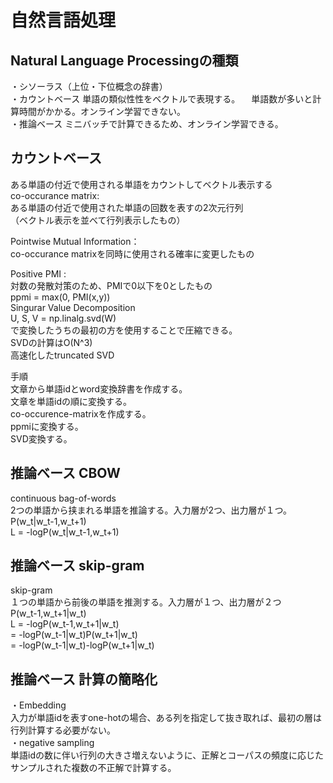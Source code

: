 # 自然言語処理

## Natural Language Processingの種類  
・シソーラス（上位・下位概念の辞書）  
・カウントベース 単語の類似性性をベクトルで表現する。
　単語数が多いと計算時間がかかる。オンライン学習できない。  
・推論ベース ミニバッチで計算できるため、オンライン学習できる。  

## カウントベース
ある単語の付近で使用される単語をカウントしてベクトル表示する  
co-occurance matrix:  
ある単語の付近で使用された単語の回数を表すの2次元行列  
（ベクトル表示を並べて行列表示したもの）    
  
Pointwise Mutual Information：  
co-occurance matrixを同時に使用される確率に変更したもの  
  
Positive PMI :  
対数の発散対策のため、PMIで0以下を0としたもの  
ppmi = max(0, PMI(x,y))   
Singurar Value Decomposition  
U, S, V = np.linalg.svd(W)  
で変換したうちの最初の方を使用することで圧縮できる。  
SVDの計算はO(N^3)  
高速化したtruncated SVD  

手順  
文章から単語idとword変換辞書を作成する。  
文章を単語idの順に変換する。  
co-occurence-matrixを作成する。  
ppmiに変換する。  
SVD変換する。  

 ## 推論ベース CBOW 
continuous bag-of-words  
2つの単語から挟まれる単語を推論する。入力層が2つ、出力層が１つ。  
P(w_t|w_t-1,w_t+1)  
L = -logP(w_t|w_t-1,w_t+1)

 ## 推論ベース skip-gram
skip-gram  
１つの単語から前後の単語を推測する。入力層が１つ、出力層が２つ  
P(w_t-1,w_t+1|w_t)  
L = -logP(w_t-1,w_t+1|w_t)  
  = -logP(w_t-1|w_t)P(w_t+1|w_t)  
  = -logP(w_t-1|w_t)-logP(w_t+1|w_t)

## 推論ベース 計算の簡略化  
・Embedding  
入力が単語idを表すone-hotの場合、ある列を指定して抜き取れば、最初の層は行列計算する必要がない。  
・negative sampling  
単語idの数に伴い行列の大きさ増えないように、正解とコーパスの頻度に応じたサンプルされた複数の不正解で計算する。 